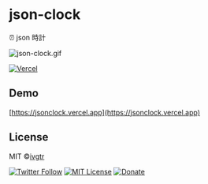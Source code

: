 # json-clock

⏰ json 時計

![json-clock.gif](https://user-images.githubusercontent.com/43836584/143370406-410bc363-b1a0-4993-b45d-904f4faaa162.gif)

[![Vercel](https://vercelbadge.vercel.app/api/ivgtr/json-clock)](https://jsonclock.vercel.app)

## Demo

[https://jsonclock.vercel.app](https://jsonclock.vercel.app)

## License

MIT ©[ivgtr](https://github.com/ivgtr)

[![Twitter Follow](https://img.shields.io/twitter/follow/ivgtr?style=social)](https://twitter.com/ivgtr) [![MIT License](http://img.shields.io/badge/license-MIT-blue.svg?style=flat)](LICENSE) [![Donate](https://img.shields.io/badge/%EF%BC%84-support-green.svg?style=flat-square)](https://www.buymeacoffee.com/ivgtr)
